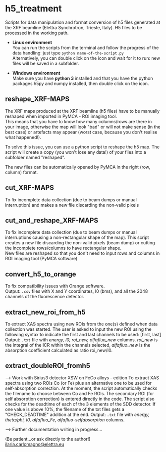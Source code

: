 # h5_treatment
Scripts for data manipulation and format conversion of h5 files generated at the XRF beamline (Elettra Synchrotron, Trieste, Italy).
H5 files to be processed in the working path.

- **Linux environment**  
You can run the scripts from the terminal and follow the progress of the data handling: just type ```python name-of-the-script.py```  
Alternatively, you can double click on the icon and wait for it to run: new files will be saved in a subfolder.

- **Windows environment**  
Make sure you have **python 3** installed and that you have the python packages h5py and numpy installed, then double click on the icon.

## reshape_XRF-MAPS 
The XRF maps produced at the XRF beamline (h5 files) have to be manually reshaped when imported in PyMCA - ROI imaging tool.  
This means that you have to know how many columns/rows are there in your image, otherwise the map will look "bad" or will not make sense (in the best case) or artefacts may appear (worst case, because you don't realise what happened!).  

To solve this issue, you can use a python script to reshape the h5 map. The script will create a copy (you won't lose any data!) of your files into a subfolder named "reshaped".

The new files can be automatically opened by PyMCA in the right (row, column) format.

## cut_XRF-MAPS
To fix incomplete data collection (due to beam dumps or manual interruption) and makes a new file discarding the non-valid pixels

## cut_and_reshape_XRF-MAPS
To fix incomplete data collection (due to beam dumps or manual interruptions causing a non-rectangular shape of the map). This script creates a new file discarding the non-valid pixels (beam dump) or cutting the incomplete rows/columns to have rectangular shape.  
New files are reshaped so that you don't need to input rows and columns in ROI imaging tool (PyMCA software)

## convert_h5_to_orange
To fix compatibility issues with Orange software.  
Output: ```.csv``` files with X and Y coordinates, I0 (bms), and all the 2048 channels of the fluorescence detector.

## extract_new_roi_from_h5
To extract XAS spectra using new ROIs from the one(s) defined when data collection was started. The user is asked to input the new ROI using the following syntax to indicate the first and last channels to be used: [first, last]
Output: ```.txt``` file with _energy, I0, roi_new, alfafluo_new_ columns. _roi_new_ is the integral of the ICR within the channels selected, _alfafluo_new_ is the absorption coefficient calculated as ratio roi_new/I0.

## extract_doubleROI_fromh5
--> Work with Sirius3 detector
XSW on FeCo alloys - edition
To extract XAS spectra using two ROIs Co (or Fe) plus an alternative one to be used for self-absorption correction. 
At the moment, the script automatically checks the filename to choose between Co and Fe ROIs. The secondary ROI (for self absorption correction) is entered directly in the code.
The script also checks for the deadtime of each of the 3 elements of the SDD detector. If one value is above 10%, the filename of the txt files gets a "CHECK_DEADTIME" addition at the end.
Output: ```.txt``` file with _energy, theta/phi, I0, alfafluo_Fe_, _alfafluo-selfabsorption_ columns.

--> Further documentation writing in progress...

(Be patient...or ask directly to the author!)  
ilaria.carlomagno@elettra.eu
